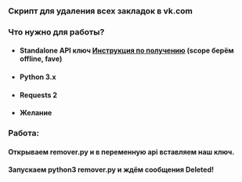### Скрипт для удаления всех закладок в vk.com

###  Что нужно для работы?
- #### Standalone API ключ [Инструкция по получению](https://pechenek.net/social-networks/vk/api-vk-sozdayom-standalone-prilozhenie-i-poluchaem-token/) (scope берём offline, fave)
- #### Python 3.x
- #### Requests 2
- #### Желание

### Работа:
#### Открываем remover.py и в переменную api вставляем наш ключ.
#### Запускаем python3 remover.py и ждём сообщения Deleted!
